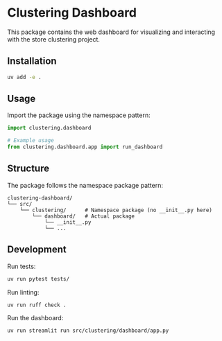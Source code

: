 # Clustering Dashboard

This package contains the web dashboard for visualizing and interacting with the store clustering project.

## Installation

```bash
uv add -e .
```

## Usage

Import the package using the namespace pattern:

```python
import clustering.dashboard

# Example usage
from clustering.dashboard.app import run_dashboard
```

## Structure

The package follows the namespace package pattern:

```
clustering-dashboard/
└── src/
    └── clustering/      # Namespace package (no __init__.py here)
        └── dashboard/   # Actual package
            └── __init__.py
            └── ...
```

## Development

Run tests:
```bash
uv run pytest tests/
```

Run linting:
```bash
uv run ruff check .
```

Run the dashboard:
```bash
uv run streamlit run src/clustering/dashboard/app.py
``` 